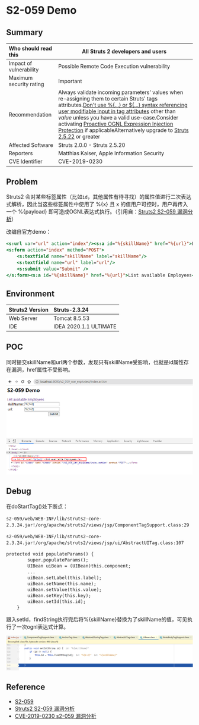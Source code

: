 # S2-059 Demo

## Summary

| Who should read this    | All Struts 2 developers and users                            |
| :---------------------- | ------------------------------------------------------------ |
| Impact of vulnerability | Possible Remote Code Execution vulnerability                 |
| Maximum security rating | Important                                                    |
| Recommendation          | Always validate incoming parameters' values when re-assigning them to certain Struts' tags attributes.[Don't use %{...} or ${...} syntax referencing user modifiable input in tag attributes](https://struts.apache.org/security/#use-struts-tags-instead-of-raw-el-expressions) other than *value* unless you have a valid use-case.Consider activating [Proactive OGNL Expression Injection Protection](https://struts.apache.org/security/#proactively-protect-from-ognl-expression-injections-attacks-if-easily-applicable) if applicableAlternatively upgrade to [Struts 2.5.22](https://cwiki.apache.org/confluence/display/WW/Version+Notes+2.5.22) or greater |
| Affected Software       | Struts 2.0.0 - Struts 2.5.20                                 |
| Reporters               | Matthias Kaiser, Apple Information Security                  |
| CVE Identifier          | CVE-2019-0230                                                |

## Problem

Struts2 会对某些标签属性（比如`id`，其他属性有待寻找）的属性值进行二次表达式解析，因此当这些标签属性中使用了 %{x} 且 x 的值用户可控时，用户再传入一个 %{payload} 即可造成OGNL表达式执行。（引用自：[Struts2 S2-059 漏洞分析](https://mp.weixin.qq.com/s/VyLiLrUV0yakh_lzTBYGyQ)）

改编自官方demo：

```jsp
<s:url var="url" action="index"/><s:a id="%{skillName}" href="%{url}">List available Employees</s:a>
<s:form action="index" method="POST">
    <s:textfield name="skillName" label="skillName"/>
    <s:textfield name="url" label="url"/>
    <s:submit value="Submit" />
</s:form><s:a id="%{skillName}" href="%{url}">List available Employees</s:a>
```

## Environment

| Struts2 Version | Struts-2.3.24          |
| :-------------- | :--------------------- |
| Web Server      | Tomcat 8.5.53          |
| IDE             | IDEA 2020.1.1 ULTIMATE |

## POC

同时提交skillName和url两个参数，发现只有skillName受影响，也就是id属性存在漏洞，href属性不受影响。

![image-20200817162943531](img/image-20200817162943531.png)

## Debug

在doStartTag()处下断点：

`s2-059/web/WEB-INF/lib/struts2-core-2.3.24.jar!/org/apache/struts2/views/jsp/ComponentTagSupport.class:29`



`s2-059/web/WEB-INF/lib/struts2-core-2.3.24.jar!/org/apache/struts2/views/jsp/ui/AbstractUITag.class:107`

```
protected void populateParams() {
        super.populateParams();
        UIBean uiBean = (UIBean)this.component;
        ...
        uiBean.setLabel(this.label);
        uiBean.setName(this.name);
        uiBean.setValue(this.value);
        uiBean.setKey(this.key);
        uiBean.setId(this.id); 
    }
```

跟入setId，findString执行完后将%{skillName}替换为了skillName的值，可见执行了一次ognl表达式计算。

![image-20200817190048740](img/image-20200817185618442.png)



## Reference

- [S2-059](https://cwiki.apache.org/confluence/display/WW/S2-059)
- [Struts2 S2-059 漏洞分析](https://mp.weixin.qq.com/s/VyLiLrUV0yakh_lzTBYGyQ)
- [CVE-2019-0230 s2-059 漏洞分析](https://www.cnblogs.com/ph4nt0mer/p/13512599.html)